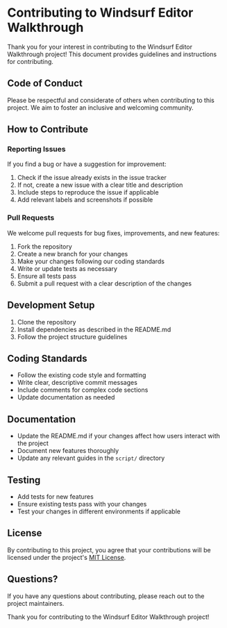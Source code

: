 # Contributing to Windsurf Editor Walkthrough

Thank you for your interest in contributing to the Windsurf Editor Walkthrough project! This document provides guidelines and instructions for contributing.

## Code of Conduct

Please be respectful and considerate of others when contributing to this project. We aim to foster an inclusive and welcoming community.

## How to Contribute

### Reporting Issues

If you find a bug or have a suggestion for improvement:

1. Check if the issue already exists in the issue tracker
2. If not, create a new issue with a clear title and description
3. Include steps to reproduce the issue if applicable
4. Add relevant labels and screenshots if possible

### Pull Requests

We welcome pull requests for bug fixes, improvements, and new features:

1. Fork the repository
2. Create a new branch for your changes
3. Make your changes following our coding standards
4. Write or update tests as necessary
5. Ensure all tests pass
6. Submit a pull request with a clear description of the changes

## Development Setup

1. Clone the repository
2. Install dependencies as described in the README.md
3. Follow the project structure guidelines

## Coding Standards

- Follow the existing code style and formatting
- Write clear, descriptive commit messages
- Include comments for complex code sections
- Update documentation as needed

## Documentation

- Update the README.md if your changes affect how users interact with the project
- Document new features thoroughly
- Update any relevant guides in the `script/` directory

## Testing

- Add tests for new features
- Ensure existing tests pass with your changes
- Test your changes in different environments if applicable

## License

By contributing to this project, you agree that your contributions will be licensed under the project's [MIT License](LICENSE).

## Questions?

If you have any questions about contributing, please reach out to the project maintainers.

Thank you for contributing to the Windsurf Editor Walkthrough project!
